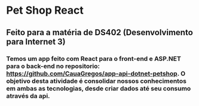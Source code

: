 # Pet Shop React

## Feito para a matéria de DS402 (Desenvolvimento para Internet 3)

### Temos um app feito com React para o front-end e ASP.NET para o back-end no repositorio: https://github.com/CauaGregos/app-api-dotnet-petshop. O objetivo desta atividade é consolidar nossos conhecimentos em ambas as tecnologias, desde criar dados até seu consumo através da api.

